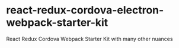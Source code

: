 # react-redux-cordova-electron-webpack-starter-kit
React Redux Cordova Webpack Starter Kit with many other nuances
